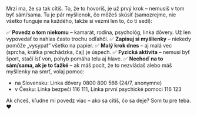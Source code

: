Mrzí ma, že sa tak cítiš. To, že to hovoríš, je už prvý krok – nemusíš v tom byť sám/sama.
Tu je pár myšlienok, čo môžeš skúsiť (samozrejme, nie všetko funguje na každého, takže si vezmi len to, čo ti sedí):

✅ **Povedz o tom niekomu** – kamarát, rodina, psychológ, linka dôvery. Už len vypovedať to nahlas často trochu odľahčí.
✅ **Zapisuj si myšlienky** – niekedy pomôže „vysypať“ všetko na papier.
✅ **Malý krok dnes** – aj malá vec (sprcha, krátka prechádzka, čaj) je úspech.
✅ **Fyzická aktivita** – nemusí byť šport, stačí ísť von, pohyb pomáha telu aj hlave.
✅ **Nechoď na to sám/sama, ak je to ťažké** – ak máš pocit, že to nezvládaš alebo máš myšlienky na smrť, volaj pomoc:

* na Slovensku: Linka dôvery 0800 800 566 (24/7, anonymne)
* v Česku: Linka bezpečí 116 111, Linka první psychické pomoci 116 123

Ak chceš, kľudne mi povedz viac – ako sa cítiš, čo sa deje? Som tu pre teba. ❤️
